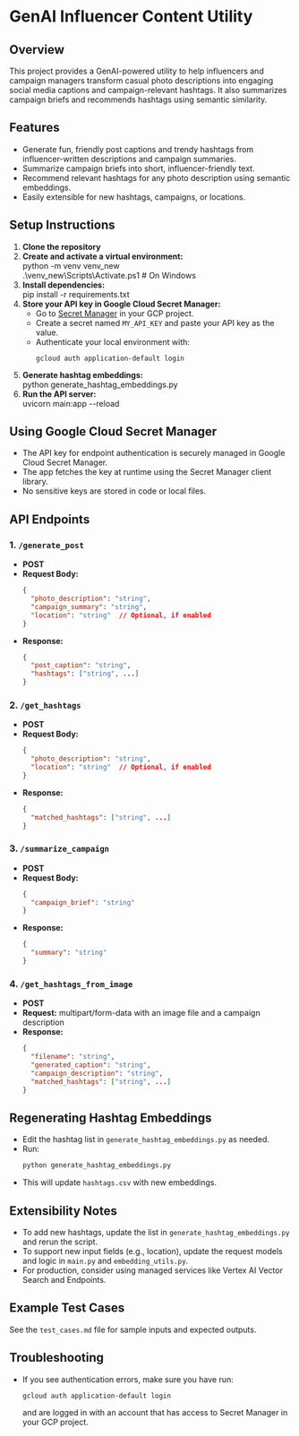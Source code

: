# GenAI Influencer Content Utility

## Overview
This project provides a GenAI-powered utility to help influencers and campaign managers transform casual photo descriptions into engaging social media captions and campaign-relevant hashtags. It also summarizes campaign briefs and recommends hashtags using semantic similarity.

## Features
- Generate fun, friendly post captions and trendy hashtags from influencer-written descriptions and campaign summaries.
- Summarize campaign briefs into short, influencer-friendly text.
- Recommend relevant hashtags for any photo description using semantic embeddings.
- Easily extensible for new hashtags, campaigns, or locations.

## Setup Instructions
1. **Clone the repository**
2. **Create and activate a virtual environment:**  
   python -m venv venv_new  
   .\venv_new\Scripts\Activate.ps1  # On Windows
3. **Install dependencies:**  
   pip install -r requirements.txt
4. **Store your API key in Google Cloud Secret Manager:**
   - Go to [Secret Manager](https://console.cloud.google.com/security/secret-manager) in your GCP project.
   - Create a secret named `MY_API_KEY` and paste your API key as the value.
   - Authenticate your local environment with:
     ```
     gcloud auth application-default login
     ```
5. **Generate hashtag embeddings:**  
   python generate_hashtag_embeddings.py
6. **Run the API server:**  
   uvicorn main:app --reload

## Using Google Cloud Secret Manager
- The API key for endpoint authentication is securely managed in Google Cloud Secret Manager.
- The app fetches the key at runtime using the Secret Manager client library.
- No sensitive keys are stored in code or local files.

## API Endpoints

### 1. `/generate_post`
- **POST**
- **Request Body:**
  ```json
  {
    "photo_description": "string",
    "campaign_summary": "string",
    "location": "string"  // Optional, if enabled
  }
  ```
- **Response:**
  ```json
  {
    "post_caption": "string",
    "hashtags": ["string", ...]
  }
  ```

### 2. `/get_hashtags`
- **POST**
- **Request Body:**
  ```json
  {
    "photo_description": "string",
    "location": "string"  // Optional, if enabled
  }
  ```
- **Response:**
  ```json
  {
    "matched_hashtags": ["string", ...]
  }
  ```

### 3. `/summarize_campaign`
- **POST**
- **Request Body:**
  ```json
  {
    "campaign_brief": "string"
  }
  ```
- **Response:**
  ```json
  {
    "summary": "string"
  }
  ```

### 4. `/get_hashtags_from_image`
- **POST**
- **Request:** multipart/form-data with an image file and a campaign description
- **Response:**
  ```json
  {
    "filename": "string",
    "generated_caption": "string",
    "campaign_description": "string",
    "matched_hashtags": ["string", ...]
  }
  ```

## Regenerating Hashtag Embeddings
- Edit the hashtag list in `generate_hashtag_embeddings.py` as needed.
- Run:
  ```sh
  python generate_hashtag_embeddings.py
  ```
- This will update `hashtags.csv` with new embeddings.

## Extensibility Notes
- To add new hashtags, update the list in `generate_hashtag_embeddings.py` and rerun the script.
- To support new input fields (e.g., location), update the request models and logic in `main.py` and `embedding_utils.py`.
- For production, consider using managed services like Vertex AI Vector Search and Endpoints.

## Example Test Cases
See the `test_cases.md` file for sample inputs and expected outputs.

## Troubleshooting
- If you see authentication errors, make sure you have run:
  ```
  gcloud auth application-default login
  ```
  and are logged in with an account that has access to Secret Manager in your GCP project.
